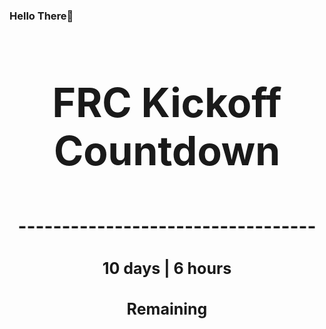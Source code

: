 ### Hello There👋

<!---START-TIMER--->
<h3 align='center' style='font-size: 64px;'>FRC Kickoff Countdown</h3>
<h3 align='center' style='font-size: 30px;'>----------------------------------</h3>
<h3 align='center' style='font-size: 25px;'>10 days | 6 hours</h3>
<h3 align='center' style='font-size: 25px;'>Remaining</h3>
<!---END-TIMER--->
